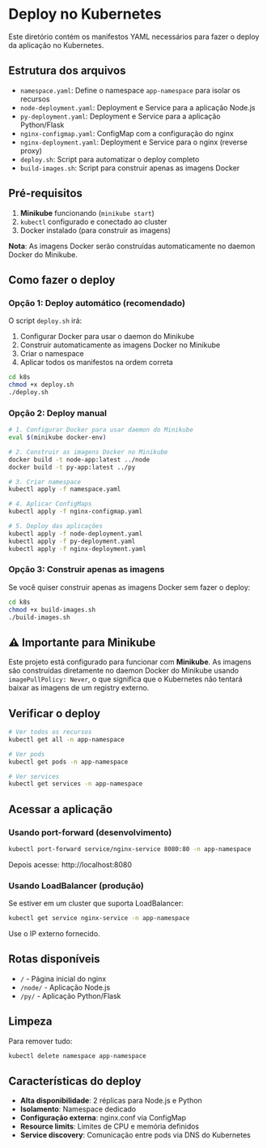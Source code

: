 # Deploy no Kubernetes

Este diretório contém os manifestos YAML necessários para fazer o deploy da aplicação no Kubernetes.

## Estrutura dos arquivos

- `namespace.yaml`: Define o namespace `app-namespace` para isolar os recursos
- `node-deployment.yaml`: Deployment e Service para a aplicação Node.js
- `py-deployment.yaml`: Deployment e Service para a aplicação Python/Flask
- `nginx-configmap.yaml`: ConfigMap com a configuração do nginx
- `nginx-deployment.yaml`: Deployment e Service para o nginx (reverse proxy)
- `deploy.sh`: Script para automatizar o deploy completo
- `build-images.sh`: Script para construir apenas as imagens Docker

## Pré-requisitos

1. **Minikube** funcionando (`minikube start`)
2. `kubectl` configurado e conectado ao cluster
3. Docker instalado (para construir as imagens)

**Nota**: As imagens Docker serão construídas automaticamente no daemon Docker do Minikube.

## Como fazer o deploy

### Opção 1: Deploy automático (recomendado)

O script `deploy.sh` irá:
1. Configurar Docker para usar o daemon do Minikube
2. Construir automaticamente as imagens Docker no Minikube
3. Criar o namespace
4. Aplicar todos os manifestos na ordem correta

```bash
cd k8s
chmod +x deploy.sh
./deploy.sh
```

### Opção 2: Deploy manual

```bash
# 1. Configurar Docker para usar daemon do Minikube
eval $(minikube docker-env)

# 2. Construir as imagens Docker no Minikube
docker build -t node-app:latest ../node
docker build -t py-app:latest ../py

# 3. Criar namespace
kubectl apply -f namespace.yaml

# 4. Aplicar ConfigMaps
kubectl apply -f nginx-configmap.yaml

# 5. Deploy das aplicações
kubectl apply -f node-deployment.yaml
kubectl apply -f py-deployment.yaml
kubectl apply -f nginx-deployment.yaml
```

### Opção 3: Construir apenas as imagens

Se você quiser construir apenas as imagens Docker sem fazer o deploy:

```bash
cd k8s
chmod +x build-images.sh
./build-images.sh
```

## ⚠️ Importante para Minikube

Este projeto está configurado para funcionar com **Minikube**. As imagens são construídas diretamente no daemon Docker do Minikube usando `imagePullPolicy: Never`, o que significa que o Kubernetes não tentará baixar as imagens de um registry externo.

## Verificar o deploy

```bash
# Ver todos os recursos
kubectl get all -n app-namespace

# Ver pods
kubectl get pods -n app-namespace

# Ver services
kubectl get services -n app-namespace
```

## Acessar a aplicação

### Usando port-forward (desenvolvimento)

```bash
kubectl port-forward service/nginx-service 8080:80 -n app-namespace
```

Depois acesse: http://localhost:8080

### Usando LoadBalancer (produção)

Se estiver em um cluster que suporta LoadBalancer:

```bash
kubectl get service nginx-service -n app-namespace
```

Use o IP externo fornecido.

## Rotas disponíveis

- `/` - Página inicial do nginx
- `/node/` - Aplicação Node.js
- `/py/` - Aplicação Python/Flask

## Limpeza

Para remover tudo:

```bash
kubectl delete namespace app-namespace
```

## Características do deploy

- **Alta disponibilidade**: 2 réplicas para Node.js e Python
- **Isolamento**: Namespace dedicado
- **Configuração externa**: nginx.conf via ConfigMap
- **Resource limits**: Limites de CPU e memória definidos
- **Service discovery**: Comunicação entre pods via DNS do Kubernetes
